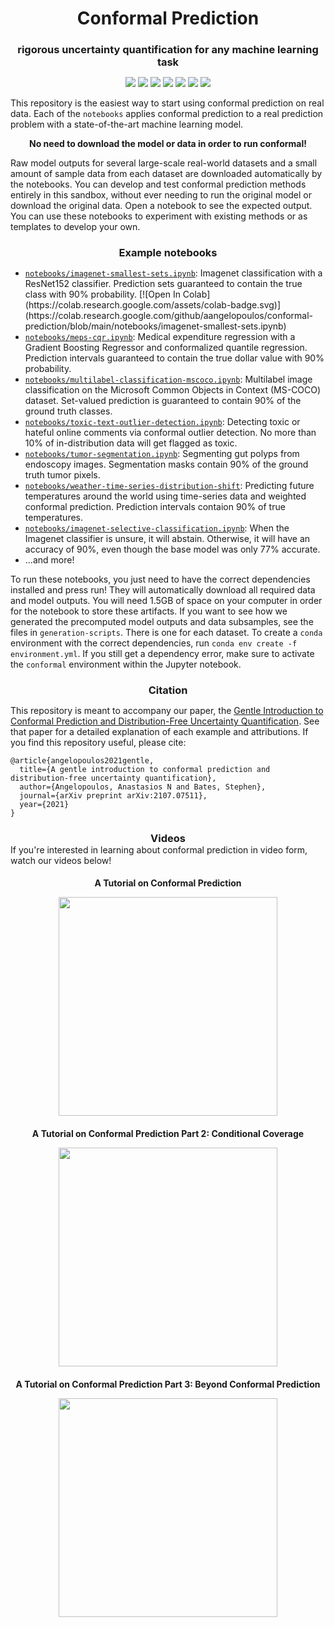 <h1 align="center" style="margin-bottom:0px; border-bottom:0px; padding-bottom:0px">Conformal Prediction</h1>
<h3 align="center" style="margin-bottom:0px; border-bottom:0px; padding-bottom:0px">rigorous uncertainty quantification for any machine learning task</h3>

<p align="center">
    <a style="text-decoration:none !important;" href="https://arxiv.org/abs/2107.07511" alt="arXiv"><img src="https://img.shields.io/badge/paper-arXiv-red" /></a>
    <a style="text-decoration:none !important;" href="https://people.eecs.berkeley.edu/%7Eangelopoulos/blog/posts/gentle-intro" alt="website"><img src="https://img.shields.io/badge/website-Berkeley-yellow" /></a>
    <a style="text-decoration:none !important;" href="https://docs.conda.io/en/latest/miniconda.html" alt="package management"> <img src="https://img.shields.io/badge/conda-env-green" /></a>
    <a style="text-decoration:none !important;" href="https://opensource.org/licenses/MIT" alt="License"><img src="https://img.shields.io/badge/license-MIT-blue.svg" /></a>
    <a style="text-decoration:none !important;" href="https://www.youtube.com/watch?v=nql000Lu_iE" alt="arXiv"><img src="https://img.shields.io/youtube/views/nql000Lu_iE?style=social" /></a>
    <a style="text-decoration:none !important;" href="https://twitter.com/ml_angelopoulos?ref_src=twsrc%5Etfw" alt="package management"><img src="https://img.shields.io/twitter/follow/ml_angelopoulos?style=social" /></a>
    <a style="text-decoration:none !important;" href="https://twitter.com/stats_stephen" alt="package management"><img src="https://img.shields.io/twitter/follow/stats_stephen?style=social" /></a>
</p>

<p>
This repository is the easiest way to start using conformal prediction on real data.
Each of the <code>notebooks</code> applies conformal prediction to a real prediction problem with a state-of-the-art machine learning model.
</p>

<p align="center"> <b>No need to download the model or data in order to run conformal!</b></p>
<p>
Raw model outputs for several large-scale real-world datasets and a small amount of sample data from each dataset are downloaded automatically by the notebooks. You can develop and test conformal prediction methods entirely in this sandbox, without ever needing to run the original model or download the original data. Open a notebook to see the expected output. You can use these notebooks to experiment with existing methods or as templates to develop your own. 
</p>
<h3 align="center" style="margin-bottom:0px; border-bottom:0px; padding-bottom:0px">Example notebooks</h3>
<ul>
    <li><a href="https://github.com/aangelopoulos/conformal-prediction/blob/main/notebooks/imagenet-smallest-sets.ipynb"><code>notebooks/imagenet-smallest-sets.ipynb</code></a>: Imagenet classification with a ResNet152 classifier. Prediction sets guaranteed to contain the true class with 90% probability. [![Open In Colab](https://colab.research.google.com/assets/colab-badge.svg)](https://colab.research.google.com/github/aangelopoulos/conformal-prediction/blob/main/notebooks/imagenet-smallest-sets.ipynb)</li>
    <li><a href="https://github.com/aangelopoulos/conformal-prediction/blob/main/notebooks/meps-cqr.ipynb"><code>notebooks/meps-cqr.ipynb</code></a>: Medical expenditure regression with a Gradient Boosting Regressor and conformalized quantile regression. Prediction intervals guaranteed to contain the true dollar value with 90% probability.</li>
    <li><a href="https://github.com/aangelopoulos/conformal-prediction/blob/main/notebooks/multilabel-classification-mscoco.ipynb"><code>notebooks/multilabel-classification-mscoco.ipynb</code></a>: Multilabel image classification on the Microsoft Common Objects in Context (MS-COCO) dataset. Set-valued prediction is guaranteed to contain 90% of the ground truth classes.</li>
    <li><a href="https://github.com/aangelopoulos/conformal-prediction/blob/main/notebooks/toxic-text-outlier-detection.ipynb"><code>notebooks/toxic-text-outlier-detection.ipynb</code></a>: Detecting toxic or hateful online comments via conformal outlier detection. No more than 10% of in-distribution data will get flagged as toxic.</li>
    <li><a href="https://github.com/aangelopoulos/conformal-prediction/blob/main/notebooks/tumor-segmentation.ipynb"><code>notebooks/tumor-segmentation.ipynb</code></a>: Segmenting gut polyps from endoscopy images. Segmentation masks contain 90% of the ground truth tumor pixels.</li>
    <li><a href="https://github.com/aangelopoulos/conformal-prediction/blob/main/notebooks/weather-time-series-distribution-shift.ipynb"><code>notebooks/weather-time-series-distribution-shift</code></a>: Predicting future temperatures around the world using time-series data and weighted conformal prediction. Prediction intervals contaion 90% of true temperatures.</li>
    <li><a href="https://github.com/aangelopoulos/conformal-prediction/blob/main/notebooks/imagenet-selective-classification.ipynb"><code>notebooks/imagenet-selective-classification.ipynb</code></a>: When the Imagenet classifier is unsure, it will abstain. Otherwise, it will have an accuracy of 90%, even though the base model was only 77% accurate.</li>
    <li>...and more!</li>
</ul>
<p>
    To run these notebooks, you just need to have the correct dependencies installed and press run! They will automatically download all required data and model outputs.  You will need 1.5GB of space on your computer in order for the notebook to store these artifacts. If you want to see how we generated the precomputed model outputs and data subsamples, see the files in <code>generation-scripts</code>. There is one for each dataset. To create a <code>conda</code> environment with the correct dependencies, run <code>conda env create -f environment.yml</code>. If you still get a dependency error, make sure to activate the <code>conformal</code> environment within the Jupyter notebook.
</p>

<h3 align="center" style="margin-bottom:0px; border-bottom:0px; padding-bottom:0px">Citation</h3>
<p>
This repository is meant to accompany our paper, the <a href="https://arxiv.org/abs/2107.07511">Gentle Introduction to Conformal Prediction and Distribution-Free Uncertainty Quantification</a>.
See that paper for a detailed explanation of each example and attributions.
If you find this repository useful, please cite:
</p>
<pre><code>@article{angelopoulos2021gentle,
  title={A gentle introduction to conformal prediction and distribution-free uncertainty quantification},
  author={Angelopoulos, Anastasios N and Bates, Stephen},
  journal={arXiv preprint arXiv:2107.07511},
  year={2021}
}</code></pre>
<h3 align="center" style="margin-bottom:0px; border-bottom:0px; padding-bottom:0px">Videos</h3>
If you're interested in learning about conformal prediction in video form, watch our videos below!

<h4 align="center" style="margin-bottom:0px; border-bottom:0px; padding-bottom:0px">A Tutorial on Conformal Prediction</h4>
<p align="center"><a href="https://www.youtube.com/watch?v=nql000Lu_iE"> <img width="350" src="https://img.youtube.com/vi/nql000Lu_iE/maxresdefault.jpg" /> </a></p>

<h4 align="center" style="margin-bottom:0px; border-bottom:0px; padding-bottom:0px">A Tutorial on Conformal Prediction Part 2: Conditional Coverage</h4>
<p align="center"><a href="https://www.youtube.com/watch?v=TRx4a2u-j7M&t=701s"> <img width="350" src="https://img.youtube.com/vi/TRx4a2u-j7M/maxresdefault.jpg" /> </a></p>

<h4 align="center" style="margin-bottom:0px; border-bottom:0px; padding-bottom:0px">A Tutorial on Conformal Prediction Part 3: Beyond Conformal Prediction</h4>
<p align="center"><a href="https://www.youtube.com/watch?v=37HKrmA5gJE&t=305s"> <img width="350" src="https://img.youtube.com/vi/37HKrmA5gJE/maxresdefault.jpg" /> </a></p>
